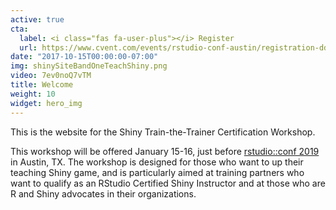 ```yaml
---
active: true
cta:
  label: <i class="fas fa-user-plus"></i> Register
  url: https://www.cvent.com/events/rstudio-conf-austin/registration-dd6d75526f3c4554b67c4de32aeffb47.aspx?fqp=true
date: "2017-10-15T00:00:00-07:00"
img: shinySiteBandOneTeachShiny.png
video: 7ev0noQ7vTM
title: Welcome
weight: 10
widget: hero_img
---
```


This is the website for the Shiny Train-the-Trainer Certification Workshop.

This workshop will be offered January 15-16, just before [rstudio::conf 2019](https://www.rstudio.com/conference/) in Austin, TX. The workshop is designed for those who want to up their teaching Shiny game, and is particularly aimed at training partners who want to qualify as an RStudio Certified Shiny Instructor and at those who are R and Shiny advocates in their organizations.
